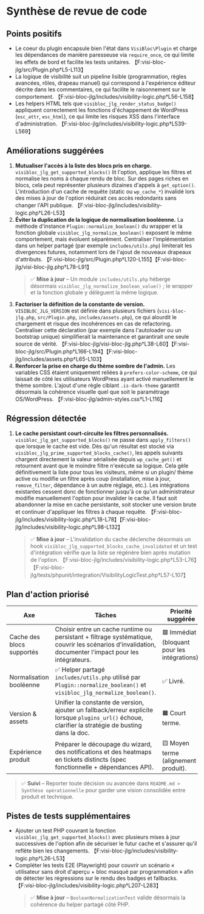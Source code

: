# Synthèse de revue de code

## Points positifs
- Le coeur du plugin encapsule bien l'état dans `VisiBloc\Plugin` et charge les dépendances de manière paresseuse via `require_once`, ce qui limite les effets de bord et facilite les tests unitaires. 【F:visi-bloc-jlg/src/Plugin.php†L5-L113】
- La logique de visibilité suit un pipeline lisible (programmation, règles avancées, rôles, drapeau manuel) qui correspond à l'expérience éditeur décrite dans les commentaires, ce qui facilite le raisonnement sur le comportement. 【F:visi-bloc-jlg/includes/visibility-logic.php†L56-L158】
- Les helpers HTML tels que `visibloc_jlg_render_status_badge()` appliquent correctement les fonctions d'échappement de WordPress (`esc_attr`, `esc_html`), ce qui limite les risques XSS dans l'interface d'administration. 【F:visi-bloc-jlg/includes/visibility-logic.php†L539-L569】

## Améliorations suggérées
1. **Mutualiser l'accès à la liste des blocs pris en charge.** `visibloc_jlg_get_supported_blocks()` lit l'option, applique les filtres et normalise les noms à chaque rendu de bloc. Sur des pages riches en blocs, cela peut représenter plusieurs dizaines d'appels à `get_option()`. L'introduction d'un cache de requête (static ou `wp_cache_*`) invalidé lors des mises à jour de l'option réduirait ces accès redondants sans changer l'API publique. 【F:visi-bloc-jlg/includes/visibility-logic.php†L26-L53】
2. **Éviter la duplication de la logique de normalisation booléenne.** La méthode d'instance `Plugin::normalize_boolean()` du wrapper et la fonction globale `visibloc_jlg_normalize_boolean()` exposent le même comportement, mais évoluent séparément. Centraliser l'implémentation dans un helper partagé (par exemple `includes/utils.php`) limiterait les divergences futures, notamment lors de l'ajout de nouveaux drapeaux d'attributs. 【F:visi-bloc-jlg/src/Plugin.php†L120-L155】【F:visi-bloc-jlg/visi-bloc-jlg.php†L78-L91】
   > ✅ **Mise à jour** – Un module `includes/utils.php` héberge désormais `visibloc_jlg_normalize_boolean_value()` ; le wrapper et la fonction globale y délèguent la même logique.
3. **Factoriser la définition de la constante de version.** `VISIBLOC_JLG_VERSION` est définie dans plusieurs fichiers (`visi-bloc-jlg.php`, `src/Plugin.php`, `includes/assets.php`), ce qui alourdit le chargement et risque des incohérences en cas de refactoring. Centraliser cette déclaration (par exemple dans l'autoloader ou un bootstrap unique) simplifierait la maintenance et garantirait une seule source de vérité. 【F:visi-bloc-jlg/visi-bloc-jlg.php†L38-L60】【F:visi-bloc-jlg/src/Plugin.php†L166-L194】【F:visi-bloc-jlg/includes/assets.php†L65-L103】
4. **Renforcer la prise en charge du thème sombre de l'admin.** Les variables CSS étaient uniquement reliées à `prefers-color-scheme`, ce qui laissait de côté les utilisateurs WordPress ayant activé manuellement le thème sombre. L'ajout d'une règle ciblant `.is-dark-theme` garantit désormais la cohérence visuelle quel que soit le paramétrage OS/WordPress. 【F:visi-bloc-jlg/admin-styles.css†L1-L116】

## Régression détectée
1. **Le cache persistant court-circuite les filtres personnalisés.** `visibloc_jlg_get_supported_blocks()` ne passe dans `apply_filters()` que lorsque le cache est vide. Dès qu'un résultat est stocké via `visibloc_jlg_prime_supported_blocks_cache()`, les appels suivants chargent directement la valeur sérialisée depuis `wp_cache_get()` et retournent avant que le moindre filtre n'exécute sa logique. Cela gèle définitivement la liste pour tous les visiteurs, même si un plugin/ thème active ou modifie un filtre après coup (installation, mise à jour, `remove_filter`, dépendance à un autre réglage, etc.). Les intégrations existantes cessent donc de fonctionner jusqu'à ce qu'un administrateur modifie manuellement l'option pour invalider le cache. Il faut soit abandonner la mise en cache persistante, soit stocker une version brute et continuer d'appliquer les filtres à chaque requête. 【F:visi-bloc-jlg/includes/visibility-logic.php†L18-L78】【F:visi-bloc-jlg/includes/visibility-logic.php†L98-L132】
   > ✅ **Mise à jour** – L'invalidation du cache déclenche désormais un hook `visibloc_jlg_supported_blocks_cache_invalidated` et un test d'intégration vérifie que la liste se régénère bien après mutation de l'option. 【F:visi-bloc-jlg/includes/visibility-logic.php†L53-L76】【F:visi-bloc-jlg/tests/phpunit/integration/VisibilityLogicTest.php†L57-L107】

## Plan d'action priorisé

| Axe | Tâches | Priorité suggérée |
| --- | --- | --- |
| Cache des blocs supportés | Choisir entre un cache runtime ou persistant + filtrage systématique, couvrir les scénarios d'invalidation, documenter l'impact pour les intégrateurs. | 🟥 Immédiat (bloquant pour les intégrations). |
| Normalisation booléenne | ✅ Helper partagé `includes/utils.php` utilisé par `Plugin::normalize_boolean()` et `visibloc_jlg_normalize_boolean()`. | ✅ Livré. |
| Version & assets | Unifier la constante de version, ajouter un fallback/erreur explicite lorsque `plugins_url()` échoue, clarifier la stratégie de busting dans la doc. | 🟧 Court terme. |
| Expérience produit | Préparer le découpage du wizard, des notifications et des heatmaps en tickets distincts (spec fonctionnelle + dépendances API). | 🟨 Moyen terme (alignement produit). |

> ✅ **Suivi** – Reporter toute décision ou avancée dans `README.md > Synthèse opérationnelle` pour garder une vision consolidée entre produit et technique.

## Pistes de tests supplémentaires
- Ajouter un test PHP couvrant la fonction `visibloc_jlg_get_supported_blocks()` avec plusieurs mises à jour successives de l'option afin de sécuriser le futur cache et s'assurer qu'il reflète bien les changements. 【F:visi-bloc-jlg/includes/visibility-logic.php†L26-L53】
- Compléter les tests E2E (Playwright) pour couvrir un scénario « utilisateur sans droit d'aperçu + bloc masqué par programmation » afin de détecter les régressions sur le rendu des badges et fallbacks. 【F:visi-bloc-jlg/includes/visibility-logic.php†L207-L283】
  > ✅ **Mise à jour** – `BooleanNormalizationTest` valide désormais la cohérence du helper partagé côté PHP.
